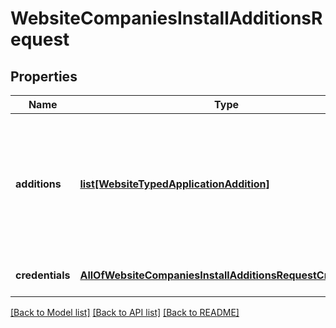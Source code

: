 # WebsiteCompaniesInstallAdditionsRequest

## Properties
Name | Type | Description | Notes
------------ | ------------- | ------------- | -------------
**additions** | [**list[WebsiteTypedApplicationAddition]**](WebsiteTypedApplicationAddition.md) | List of additions to be installed.&lt;div&gt;&lt;i&gt;Please note this will incur additional charges.&lt;/i&gt;&lt;/div&gt; | 
**credentials** | [**AllOfWebsiteCompaniesInstallAdditionsRequestCredentials**](AllOfWebsiteCompaniesInstallAdditionsRequestCredentials.md) | Company API credentials | 

[[Back to Model list]](../README.md#documentation-for-models) [[Back to API list]](../README.md#documentation-for-api-endpoints) [[Back to README]](../README.md)

